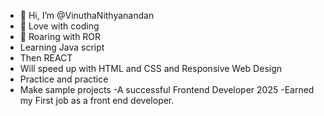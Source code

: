 - 👋 Hi, I’m @VinuthaNithyanandan
- 👀 Love with coding
- 🌱 Roaring with ROR
- Learning Java script
- Then REACT
- Will speed up with HTML and CSS and Responsive Web Design
- Practice and practice
- Make sample projects
-A successful Frontend  Developer 2025
-Earned my First job as a front end developer.
